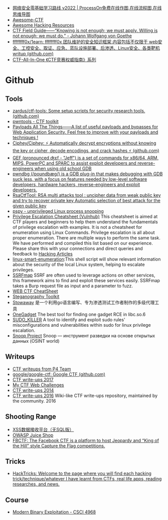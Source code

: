 - [网络安全零基础学习路线 v2022 | ProcessOn免费在线作图,在线流程图,在线思维导图](https://www.processon.com/view/link/62b1b2267d9c08073c671315/#map)
- [Awesome-CTF](https://github.com/apsdehal/awesome-ctf)
- [Awesome Hacking Resources](https://github.com/vitalysim/Awesome-Hacking-Resources)
- [CTF Field Guide——“Knowing is not enough; we must apply. Willing is not enough; we must do.” - Johann Wolfgang von Goethe](https://github.com/trailofbits/ctf)
- [ffffffff0x/1earn: ffffffff0x 团队维护的安全知识框架,内容包括不仅限于 web安全、工控安全、取证、应急、蓝队设施部署、后渗透、Linux安全、各类靶机writup (github.com)](https://github.com/ffffffff0x/1earn)
- [CTF-All-In-One 《CTF竞赛权威指南》系列](https://github.com/firmianay/CTF-All-In-One)


# Github
## Tools
- [zardus/ctf-tools: Some setup scripts for security research tools. (github.com)](https://github.com/zardus/ctf-tools)
- [pwntools - CTF toolkit](https://github.com/Gallopsled/pwntools)
- [Payloads All The Things——A list of useful payloads and bypasses for Web Application Security. Feel free to improve with your payloads and techniques !](https://github.com/swisskyrepo/PayloadsAllTheThings)
- [Ciphey/Ciphey: ⚡ Automatically decrypt encryptions without knowing the key or cipher, decode encodings, and crack hashes ⚡ (github.com)](https://github.com/Ciphey/Ciphey)
- [GEF (pronounced ʤɛf - "Jeff") is a set of commands for x86/64, ARM, MIPS, PowerPC and SPARC to assist exploit developers and reverse-engineers when using old school GDB](https://github.com/hugsy/gef)
- [pwndbg (/poʊndbæg/) is a GDB plug-in that makes debugging with GDB suck less, with a focus on features needed by low-level software developers, hardware hackers, reverse-engineers and exploit developers.](https://github.com/pwndbg/pwndbg)
- [RsaCtfTool: RSA multi attacks tool : uncipher data from weak public key and try to recover private key Automatic selection of best attack for the given public key](https://github.com/RsaCtfTool/RsaCtfTool)
- [pspy - unprivileged Linux process snooping](https://github.com/DominicBreuker/pspy)
- [Privilege Escalation Cheatsheet (Vulnhub)](https://github.com/Ignitetechnologies/Privilege-Escalation) This cheatsheet is aimed at CTF players and beginners to help them understand the fundamentals of privilege escalation with examples. It is not a cheatsheet for enumeration using Linux Commands. Privilege escalation is all about proper enumeration. There are multiple ways to perform the same task. We have performed and compiled this list based on our experience. Please share this with your connections and direct queries and feedback to [Hacking Articles](https://twitter.com/hackinarticles)
- [linux-smart-enumeration](https://github.com/diego-treitos/linux-smart-enumeration):This shell script will show relevant information about the security of the local Linux system, helping to escalate privileges.
- [SSRFmap](https://github.com/swisskyrepo/SSRFmap) SSRF are often used to leverage actions on other services, this framework aims to find and exploit these services easily. SSRFmap takes a Burp request file as input and a parameter to fuzz.
- [WEB CTF CheatSheet](https://github.com/w181496/Web-CTF-Cheatsheet)
- [Steganography Toolkit](https://github.com/DominicBreuker/stego-toolkit)
- [Stowaway](https://github.com/ph4ntonn/Stowaway) 是一个利用go语言编写、专为渗透测试工作者制作的多级代理工具
- [OneGadget](https://github.com/david942j/one_gadget) The best tool for finding one gadget RCE in libc.so.6
- [SUDO_KILLER](https://github.com/TH3xACE/SUDO_KILLER) A tool to identify and exploit sudo rules' misconfigurations and vulnerabilities within sudo for linux privilege escalation.
- [Snoop Project](https://github.com/snooppr/snoop) Snoop — инструмент разведки на основе открытых данных (OSINT world)

## Writeups
- [CTF writeups from P4 Team](https://github.com/p4-team/ctf)
- [google/google-ctf: Google CTF (github.com)](https://github.com/google/google-ctf)
- [CTF write-ups 2017](https://github.com/ctfs/write-ups-2017)
- [My CTF Web Challenges](https://github.com/orangetw/My-CTF-Web-Challenges)
- [CTF write-ups 2014](https://github.com/ctfs/write-ups-2014)
- [CTF write-ups 2016](https://github.com/ctfs/write-ups-2016) Wiki-like CTF write-ups repository, maintained by the community. 2016

## Shooting Range
- [XSS数据接收平台（无SQL版）](https://github.com/firesunCN/BlueLotus_XSSReceiver)
- [OWASP Juice Shop](https://github.com/juice-shop/juice-shop)
- [FBCTF: The Facebook CTF is a platform to host Jeopardy and “King of the Hill” style Capture the Flag competitions.](https://github.com/facebookarchive/fbctf)


## Tricks
- [HackTricks: Welcome to the page where you will find each hacking trick/technique/whatever I have learnt from CTFs, real life apps, reading researches, and news.](https://github.com/carlospolop/hacktricks)

## Course
- [Modern Binary Exploitation - CSCI 4968](https://github.com/RPISEC/MBE)
